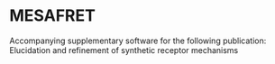 # MESAFRET
Accompanying supplementary software for the following publication: Elucidation and refinement of synthetic receptor mechanisms
